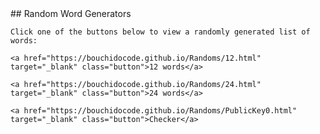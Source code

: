 <html>
  <head>
    <link rel="stylesheet" type="text/css" href="style.css">
  </head>
  <body>
    ## Random Word Generators

    Click one of the buttons below to view a randomly generated list of words:

    <a href="https://bouchidocode.github.io/Randoms/12.html" target="_blank" class="button">12 words</a>

    <a href="https://bouchidocode.github.io/Randoms/24.html" target="_blank" class="button">24 words</a>
 
    <a href="https://bouchidocode.github.io/Randoms/PublicKey0.html" target="_blank" class="button">Checker</a>
  </body>
</html>
